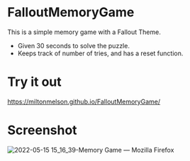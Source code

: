 # FalloutMemoryGame

This is a simple memory game with a Fallout Theme.
 - Given 30 seconds to solve the puzzle.
 - Keeps track of number of tries, and has a reset function.


# Try it out
https://miltonmelson.github.io/FalloutMemoryGame/

# Screenshot
![2022-05-15 15_16_39-Memory Game — Mozilla Firefox](https://user-images.githubusercontent.com/77636982/168496425-1caadfaf-bd67-4ba1-b888-1277ea823955.png)
